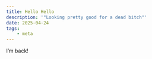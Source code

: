 ```yaml
---
title: Hello Hello
description: '"Looking pretty good for a dead bitch"'
date: 2025-04-24
tags: 
    - meta
---
```


I’m back! 